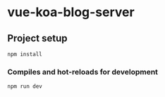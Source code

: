 # vue-koa-blog-server

## Project setup
```
npm install
```

### Compiles and hot-reloads for development
```
npm run dev
```
